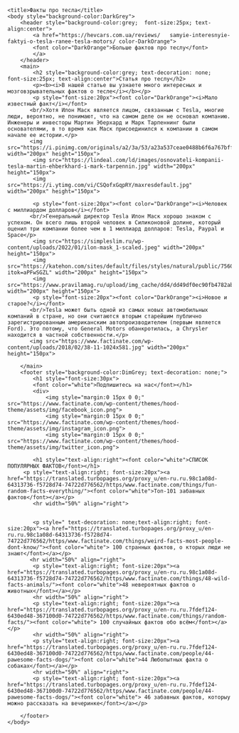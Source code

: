 <html>

    
    <title>Факты про тесла</title>
    <body style="background-color:DarkGrey">
        <header style="background-color:grey;  font-size:25px; text-align:center">
            <a href="https://hevcars.com.ua/reviews/   samyie-interesnyie-faktyi-o-tesla-ranee-tesla-motors/ color-DarkOrange">
            <font color="DarkOrange">Больше фактов про теслу</font>
            </a>
        </header>
        <main>
            <h2 style="background-color:grey; text-decoration: none;  font-size:25px; text-align:center">Статья про теслу</h2>
            <p><b><i>В нашей статье вы узнаете много интересных и мозговзрывательных фактов о тесле</i></b></p>
            <p style="font-size:20px"><font color="DarkOrange"><i>Мало известный факт</i></font>
           <br/>Хотя Илон Маск является лицом, связанным с Tesla, многие люди, вероятно, не понимают, что на самом деле он не основал компанию. Инженеры и инвесторы Мартин Эберхард и Марк Тарпеннинг были основателями, в то время как Маск присоединился к компании в самом начале ее истории.</p>
           <img src="https://i.pinimg.com/originals/a2/3a/53/a23a537ceae0488b6f6a767bff45336a.jpg" width="200px" height="150px">  
            <img src="https://lindeal.com/ld/images/osnovateli-kompanii-tesla-martin-ehberkhard-i-mark-tarpennin.jpg" width="200px" height="150px">
            <img src="https://i.ytimg.com/vi/CSQofxGqpRY/maxresdefault.jpg" width="200px" height="150px">

            <p style="font-size:20px"><font color="DarkOrange"><i>Человек с миллиардом долларов</i></font>
           <br/>Генеральный директор Tesla Илон Маск хорошо знаком с успехом. Он всего лишь второй человек в Силиконовой долине, который оценил три компании более чем в 1 миллиард долларов: Tesla, Paypal и Space</p>
            <img src="https://simpleslim.ru/wp-content/uploads/2022/01/ilon-mask_1-scaled.jpeg" width="200px" height="150px">  
            <img src="https://katehon.com/sites/default/files/styles/natural/public/756086941371942.jpg?itok=aPFwSGZL" width="200px" height="150px">
            <img src="https://www.pravilamag.ru/upload/img_cache/dd4/dd49df0ec90fb4782ab10f6dfd2ca4c1_ce_4000x2495x0x143_cropped_1332x888.jpg" width="200px" height="150px">
            <p style="font-size:20px"><font color="DarkOrange"><i>Новое и старое?</i></font>
           <br/>Tesla может быть одной из самых новых автомобильных компаний в стране, но они считаются вторым старейшим публично зарегистрированным американским автопроизводителем (первым является Ford). Это потому, что General Motors обанкротилась, а Chrysler находится в частной собственности.</p>
           <img src="https://www.factinate.com/wp-content/uploads/2018/02/38-11-1024x581.jpg" width="200px" height="150px">

        </main>
        <footer style="background-color:DimGrey; text-decoration: none;">
            <h1 style="font-size:30px">
            <font color="white">Подпишитесь на нас</font></h1>
            <div>
                <img style="margin:0 15px 0 0;" src="https://www.factinate.com/wp-content/themes/hood-theme/assets/img/facebook_icon.png">
                <img style="margin:0 15px 0 0;" src="https://www.factinate.com/wp-content/themes/hood-theme/assets/img/instagram_icon.png">
                <img style="margin:0 15px 0 0;" src="https://www.factinate.com/wp-content/themes/hood-theme/assets/img/twitter_icon.png">
</div>

            <h1 style="text-align:right"><font color="white">СПИСОК ПОПУЛЯРНЫХ ФАКТОВ</font></h1>
         <p style="text-align:right; font-size:20px"><a href="https://translated.turbopages.org/proxy_u/en-ru.ru.98c1a08d-64313736-f5728d74-74722d776562/https/www.factinate.com/things/fun-random-facts-everything/"><font color="white">Топ-101 забавных фактов</font></a></p>
            <hr width="50%" align="right">


            <p style=" text-decoration: none;text-align:right; font-size:20px"><a href="https://translated.turbopages.org/proxy_u/en-ru.ru.98c1a08d-64313736-f5728d74-74722d776562/https/www.factinate.com/things/weird-facts-most-people-dont-know/"><font color="white"> 100 странных фактов, о кторых люди не знают</font></a></p>
           <hr width="50%" align="right">
            <p style="text-align:right; font-size:20px"><a href="https://translated.turbopages.org/proxy_u/en-ru.ru.98c1a08d-64313736-f5728d74-74722d776562/https/www.factinate.com/things/48-wild-facts-animals/"><font color="white">48 невероятных фактов о животных</font></a></p>
            <hr width="50%" align="right">
            <p style="text-align:right; font-size:20px"><a href="https://translated.turbopages.org/proxy_u/en-ru.ru.7fdef124-6430ed48-367100d0-74722d776562/https/www.factinate.com/things/random-facts/"><font color="white"> 100 случайных фактов обо всём</font></a></p>
            <hr width="50%" align="right">
            <p style="text-align:right; font-size:20px"><a href="https://translated.turbopages.org/proxy_u/en-ru.ru.7fdef124-6430ed48-367100d0-74722d776562/https/www.factinate.com/people/44-pawesome-facts-dogs/"><font color="white">44 Любопытных факта о собаках</font></a></p>
            <hr width="50%" align="right">
            <p style="text-align:right; font-size:20px"><a href="https://translated.turbopages.org/proxy_u/en-ru.ru.7fdef124-6430ed48-367100d0-74722d776562/https/www.factinate.com/people/44-pawesome-facts-dogs/"><font color="white"> 46 забавных фактов, которыу можно рассказать на вечеринке</font></a></p>
            
        </footer>
    </body>
</html>
